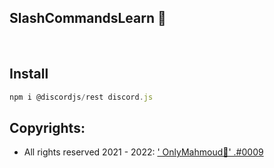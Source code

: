 ## **SlashCommandsLearn** 👋
<br>

## **Install**
```js 
npm i @discordjs/rest discord.js
```

## **Copyrights:**
- All rights reserved 2021 - 2022: <a href="https://discord.com/user/772546533203247115">' OnlyMahmoud👑' .#0009</a>
